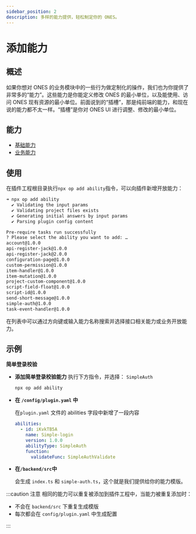 ```yaml
---
sidebar_position: 2
description: 多样的能力提供，轻松制定你的 ONES。
---
```


# 添加能力

## 概述

如果你想对 ONES 的业务模块中的一些行为做定制化的操作，我们也为你提供了非常多的“能力”。这些能力是你能定义修改 ONES 的最小单位，以及能使用、访问 ONES 现有资源的最小单位。前面说到的“插槽”，那是纯前端的能力，和现在说的能力都不太一样。“插槽”是你对 ONES UI 进行调整、修改的最小单位。

## 能力

- [基础能力](../../abilities/basic/basic.md)
- [业务能力](../../abilities/business/business.mdx)

## 使用

在插件工程根目录执行`npx op add ability`指令，可以向插件新增开放能力：

```bash
➜ npx op add ability
  ✔ Validating the input params
  ✔ Validating project files exists
  ✔ Generating initial answers by input params
  ✔ Parsing plugin config content

Pre-require tasks run successfully
? Please select the ability you want to add: …
account@1.0.0
api-register-jack@1.0.0
api-register-jack@2.0.0
configuration-page@1.0.0
custom-permission@1.0.0
item-handler@1.0.0
item-mutation@1.0.0
project-custom-component@1.0.0
script-field-float@1.0.0
script-id@1.0.0
send-short-message@1.0.0
simple-auth@1.0.0
task-event-handler@1.0.0
```

在列表中可以通过方向键或输入能力名称搜索并选择接口相关能力或业务开放能力。

## 示例

**简单登录校验**

- **添加简单登录校验能力**
  执行下方指令，并选择： `SimpleAuth`

  ```bash
  npx op add ability
  ```

- **在 `/config/plugin.yaml` 中**

  在`plugin.yaml` 文件的 abilities 字段中新增了一段内容

  ```yaml title="/config/plugin.yaml"
  abilities:
    - id: iKvkTB5A
      name: Simple-login
      version: 1.0.0
      abilityType: SimpleAuth
      function:
        validateFunc: SimpleAuthValidate
  ```

- **在`/backend/src`中**

  会生成 `index.ts` 和 `simple-auth.ts`，这个就是我们提供给你的能力模版。

:::caution 注意
相同的能力可以重复被添加到插件工程中，当能力被重复添加时：

- 不会在 `backend/src` 下重复生成模版
- 每次都会在 `config/plugin.yaml` 中生成配置

:::
